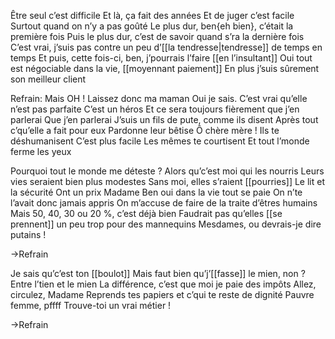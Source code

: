 Être seul c’est difficile 
Et là, ça fait des années 
Et de juger c’est facile 
Surtout quand on n’y a pas goûté 
Le plus dur, ben{eh bien}, c’était la première fois 
Puis le plus dur, c’est de savoir quand s’ra la dernière fois 
C’est vrai, j’suis pas contre un peu d’[[la tendresse|tendresse]] de temps en temps 
Et puis, cette fois-ci, ben, j’pourrais l’faire [[en l’insultant]] 
Oui tout est négociable dans la vie, [[moyennant paiement]] 
En plus j’suis sûrement son meilleur client 

Refrain: 
	Mais OH ! 
	Laissez donc ma maman 
	Oui je sais. 
	C’est vrai qu’elle n’est pas parfaite 
	C’est un héros 
	Et ce sera toujours fièrement que j’en parlerai 
	Que j’en parlerai 
	J’suis un fils de pute, comme ils disent 
	Après tout c’qu’elle a fait pour eux 
	Pardonne leur bêtise 
	Ô chère mère ! 
	Ils te déshumanisent 
	C’est plus facile 
	Les mêmes te courtisent 
	Et tout l’monde ferme les yeux 

Pourquoi tout le monde me déteste ? 
Alors qu’c’est moi qui les nourris 
Leurs vies seraient bien plus modestes 
Sans moi, elles s’raient [[pourries]] 
Le lit et la sécurité 
Ont un prix Madame 
Ben oui dans la vie tout se paie 
On n’te l’avait donc jamais appris 
On m’accuse de faire de la traite d’êtres humains 
Mais 50, 40, 30 ou 20 %, c’est déjà bien 
Faudrait pas qu’elles [[se prennent]] un peu trop pour des mannequins 
Mesdames, ou devrais-je dire putains ! 

->Refrain

Je sais qu’c’est ton [[boulot]] 
Mais faut bien qu’j’[[fasse]] le mien, non ? 
Entre l’tien et le mien 
La différence, c’est que moi je paie des impôts 
Allez, circulez, Madame 
Reprends tes papiers et c’qui te reste de dignité 
Pauvre femme, pffff 
Trouve-toi un vrai métier !

->Refrain